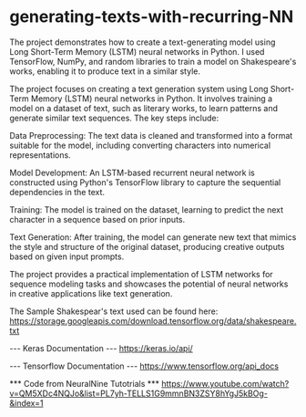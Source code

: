 # generating-texts-with-recurring-NN

The project demonstrates how to create a text-generating model using Long Short-Term Memory (LSTM) neural networks in Python. I used TensorFlow, NumPy, and random libraries to train a model on Shakespeare's works, enabling it to produce text in a similar style. 

The project focuses on creating a text generation system using Long Short-Term Memory (LSTM) neural networks in Python. It involves training a model on a dataset of text, such as literary works, to learn patterns and generate similar text sequences. The key steps include:

Data Preprocessing: The text data is cleaned and transformed into a format suitable for the model, including converting characters into numerical representations.

Model Development: An LSTM-based recurrent neural network is constructed using Python's TensorFlow library to capture the sequential dependencies in the text.

Training: The model is trained on the dataset, learning to predict the next character in a sequence based on prior inputs.

Text Generation: After training, the model can generate new text that mimics the style and structure of the original dataset, producing creative outputs based on given input prompts.

The project provides a practical implementation of LSTM networks for sequence modeling tasks and showcases the potential of neural networks in creative applications like text generation.

The Sample Shakespear's text used can be found here: https://storage.googleapis.com/download.tensorflow.org/data/shakespeare.txt

--- Keras Documentation ---
https://keras.io/api/

--- Tensorflow Documentation ---
https://www.tensorflow.org/api_docs

*** Code from NeuralNine Tutotrials ***
https://www.youtube.com/watch?v=QM5XDc4NQJo&list=PL7yh-TELLS1G9mmnBN3ZSY8hYgJ5kBOg-&index=1
